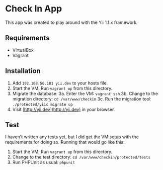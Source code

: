 # Check In App
This app was created to play around with the Yii 1.1.x framework.

## Requirements
- VirtualBox
- Vagrant

## Installation
1. Add `192.168.56.101 yii.dev` to your hosts file.
2. Start the VM. Run `vagrant up` from this directory.
3. Migrate the database: 
    3a. Enter the VM: `vagrant ssh`
    3b. Change to the migration directory: `cd /var/www/checkin`
    3c. Run the migration tool: `./protected/yiic migrate up`
4. Visit [http://yii.dev](http://yii.dev) in your browser.

## Test
I haven't written any tests yet, but I did get the VM setup with the requirements for doing so. Running that would go like this:
1. Start the VM. Run `vagrant up` from this directory.
2. Change to the test directory: `cd /var/www/checkin/protected/tests`
3. Run PHPUnit as usual: `phpunit`
